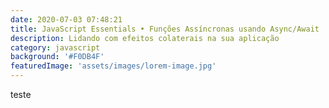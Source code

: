 ```yaml
---
date: 2020-07-03 07:48:21
title: JavaScript Essentials • Funções Assíncronas usando Async/Await
description: Lidando com efeitos colaterais na sua aplicação
category: javascript
background: '#F0DB4F'
featuredImage: 'assets/images/lorem-image.jpg'
---
```


teste